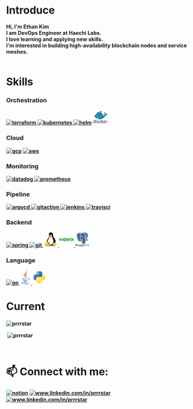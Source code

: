 <h1 align="left">Introduce</h1>
<b
<h2>Hi, I'm Ethan Kim <br>
I am DevOps Engineer at Haechi Labs. <br>
I love learning and applying new skills. <br> 
I'm interested in building high-availability blockchain nodes and service meshes.</h2>
</h3>
<br><br>

<h1 align="left">Skills</h1>

<p align="left">
<h3>Orchestration </h3>
<a href="https://www.terraform.io/" target="_blank"> <img src="https://media.vlpt.us/images/seunghyeon/post/d36e207d-fbd0-4c2b-acdd-f06f370cbc83/terraform.png" alt="terraform" width="40" height="40"/> </a>
<a href="https://kubernetes.io" target="_blank"> <img src="https://www.vectorlogo.zone/logos/kubernetes/kubernetes-icon.svg" alt="kubernetes" width="40" height="40"/> </a> 
<a href="https://helm.sh/" target="_blank"> <img src="https://helm.sh/img/helm.svg" alt="helm" width="40" height="40"/></a> 
<a href="https://www.docker.com/" target="_blank"> <img src="https://raw.githubusercontent.com/devicons/devicon/master/icons/docker/docker-original-wordmark.svg" alt="docker" width="40" height="40"/> </a> 

<h3>Cloud </h3>
<a href="https://cloud.google.com" target="_blank"> <img src="https://www.vectorlogo.zone/logos/google_cloud/google_cloud-icon.svg" alt="gcp" width="40" height="40"/></a> 
<a href="https://aws.amazon.com/" target="_blank"> <img src="https://img.icons8.com/color/452/amazon-web-services.png" alt="aws" width="40" height="40"/> </a>

<h3>Monitoring </h3>
 <a href="https://www.datadoghq.com/" target="_blank"> <img src="https://upload.wikimedia.org/wikipedia/en/thumb/7/7e/Datadog_logo.svg/1200px-Datadog_logo.svg.png" alt="datadog" width="40" height="40"/> </a>
 <a href="https://prometheus.io/" target="_blank"> <img src="https://upload.wikimedia.org/wikipedia/commons/thumb/3/38/Prometheus_software_logo.svg/2066px-Prometheus_software_logo.svg.png" alt="prometheus" width="40" height="40"/> </a>
<br>

<h3>Pipeline </h3>
 <a href="https://argoproj.github.io/cd" target="_blank"> <img src="https://cncf-branding.netlify.app/img/projects/argo/icon/color/argo-icon-color.png" alt="argocd" width="40" height="40"/> </a>
 <a href="https://github.com/" target="_blank"> <img src="https://upload.wikimedia.org/wikipedia/commons/thumb/9/91/Octicons-mark-github.svg/2048px-Octicons-mark-github.svg.png" alt="gitaction" width="40" height="40"/> </a>
 <a href="https://www.jenkins.io/" target="_blank"> <img src="https://upload.wikimedia.org/wikipedia/commons/thumb/e/e9/Jenkins_logo.svg/1200px-Jenkins_logo.svg.png" alt="jenkins" width="30" height="40"/> </a>
 <a href="https://travis-ci.org" target="_blank"> <img src="https://www.vectorlogo.zone/logos/travis-ci/travis-ci-icon.svg" alt="travisci" width="40" height="40"/> </a>
 
<h3>Backend </h3>
<a href="https://spring.io/" target="_blank"> <img src="https://www.vectorlogo.zone/logos/springio/springio-icon.svg" alt="spring" width="40" height="40"/> </a> 
<a href="https://git-scm.com/" target="_blank"> <img src="https://www.vectorlogo.zone/logos/git-scm/git-scm-icon.svg" alt="git" width="40" height="40"/> </a> 
<a href="https://www.linux.org/" target="_blank"> <img src="https://raw.githubusercontent.com/devicons/devicon/master/icons/linux/linux-original.svg" alt="linux" width="40" height="40"/> </a> <a href="https:k//www.nginx.com" target="_blank"> <img src="https://raw.githubusercontent.com/devicons/devicon/master/icons/nginx/nginx-original.svg" alt="nginx" width="40" height="40"/> </a> <a href="https://www.postgresql.org" target="_blank"> <img src="https://raw.githubusercontent.com/devicons/devicon/master/icons/postgresql/postgresql-original-wordmark.svg" alt="postgresql" width="40" height="40"/> </a>  
 
<h3>Language </h3>
<a href="https://go.dev/" target="_blank"> <img src="https://ichi.pro/assets/images/max/724/1*vmFSpk9xtpxAHkH7cmt-3Q.png" alt="go" width="40" height="40"/> </a> 
<a href="https://www.java.com" target="_blank"> <img src="https://raw.githubusercontent.com/devicons/devicon/master/icons/java/java-original.svg" alt="java" width="30" height="40"/> </a> 
<a href="https://www.python.org" target="_blank"> <img src="https://raw.githubusercontent.com/devicons/devicon/master/icons/python/python-original.svg" alt="python" width="40" height="40"/> </a>
</p>

<h1>Current</h1>

<p><img align="center" src="https://github-readme-streak-stats.herokuapp.com/?user=prrrstar&" alt="prrrstar" /></p>
<p>&nbsp;<img align="center" src="https://github-readme-stats.vercel.app/api?username=prrrstar&show_icons=true&locale=en" alt="prrrstar" /></p>

<br>
<h1 align="left">📫 Connect with me:</h1>
<a href="https://fan-twilight-6d6.notion.site/e049988a50614697b8a33c668b6e5aee" target="blank"><img align="center" src="https://media-exp1.licdn.com/dms/image/C510BAQHv4TuUSVmblQ/company-logo_200_200/0/1573513777801?e=2159024400&v=beta&t=jab4Hx41IV1SHkNOGI5dunpBHr54IfMf8MJ9cEbXh5o" alt="notion" height="40" width="40" /></a>
<a href="mailto:jmeef0802@gmail.com" target="blank"><img align="center" src="https://simpleicons.org/icons/gmail.svg" alt="www.linkedin.com/in/prrrstar" height="30" width="40" /></a>
<a href="https://linkedin.com/in/prrrstar" target="blank"><img align="center" src="https://simpleicons.org/icons/linkedin.svg" alt="www.linkedin.com/in/prrrstar" height="30" width="40" /></a>

